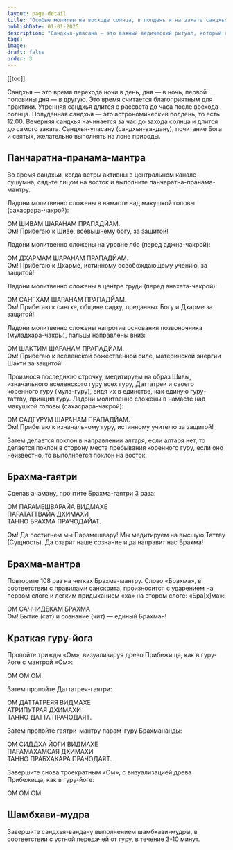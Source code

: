 ```yaml
---
layout: page-detail
title: "Особые молитвы на восходе солнца, в полдень и на закате сандхья-упасана"
publishDate: 01-01-2025
description: "Сандхья-упасана — это важный ведический ритуал, который выполняется три раза в день: на восходе солнца (пратах-сандхья), в полдень (мадхьяника-сандхья) и на закате (саям-сандхья). Каждая из этих сандхья имеет свои особенности и включает определённые молитвы и действия."
tags:
image:
draft: false
order: 3
---
```


[[toc]]


Сандхья — это время перехода ночи в день, дня — в ночь, первой половины дня — в другую. Это время считается благоприятным для практики. Утренняя сандхья длится с рассвета до часа после восхода солнца. Полуденная сандхья — это астрономический полдень, то есть 12.00\. Вечерняя сандхья начинается за час до захода солнца и длится до самого заката. Сандхья-упасану (сандхья-вандану), почитание Бога и святых, желательно выполнять на лоне природы.

## Панчаратна-пранама-мантра
Во время сандхьи, когда ветры активны в центральном канале сушумна, сядьте лицом на восток и выполните панчаратна-пранама-мантру.

Ладони молитвенно сложены в намасте над макушкой головы (сахасрара-чакрой):

ОМ ШИВАМ ШАРАНАМ ПРАПАДЙАМ. \
Ом! Прибегаю к Шиве, всевышнему богу, за защитой!

Ладони молитвенно сложены на уровне лба (перед аджна-чакрой):

ОМ ДХАРМАМ ШАРАНАМ ПРАПАДЙАМ. \
Ом! Прибегаю к Дхарме, истинному освобождающему учению, за защитой!

Ладони молитвенно сложены в центре груди (перед анахата-чакрой):

ОМ САНГХАМ ШАРАНАМ ПРАПАДЙАМ. \
Ом! Прибегаю к сангхе, общине садху, преданных Богу и Дхарме за защитой!

Ладони молитвенно сложены напротив основания позвоночника (муладхара-чакры), пальцы направлены вниз:

ОМ ШАКТИМ ШАРАНАМ ПРАПАДЙАМ. \
Ом! Прибегаю к вселенской божественной силе, материнской энергии Шакти за защитой!

Произнося последнюю строчку, медитируем на образ Шивы, изначального вселенского гуру всех гуру, Даттатреи и своего коренного гуру (мула-гуру), видя их в единстве, как единую гуру-таттву, принцип гуру. Ладони молитвенно сложены в намасте над макушкой головы (сахасрара-чакрой):

ОМ САДГУРУМ ШАРАНАМ ПРАПАДЙАМ. \
Ом! Прибегаю к изначальному гуру, истинному учителю за защитой!

Затем делается поклон в направлении алтаря, если алтаря нет, то делается поклон в сторону места пребывания коренного гуру, если оно неизвестно, то выполняется поклон на восток.

## Брахма-гаятри
Сделав ачаману, прочтите Брахма-гаятри 3 раза:

ОМ ПАРАМЕШВАРАЙА ВИДМАХЕ \
ПАРАТАТТВАЙА ДХИМАХИ \
ТАННО БРАХМА ПРАЧОДАЙАТ.

Ом! Да постигнем мы Парамешвару! Мы медитируем на высшую Таттву (Сущность). Да озарит наше сознание и да направит нас Брахма!

## Брахма-мантра
Повторите 108 раз на четках Брахма-мантру. Слово «Брахма», в соответствии с правилами санскрита, произносится с ударением на первом слоге и легким придыханием «ха» на втором слоге: «Бра\[х\]ма»:

ОМ САЧЧИДЕКАМ БРАХМА \
Ом! Бытие (сат) и сознание (чит) — единый Брахман!

## Краткая гуру-йога
Пропойте трижды «Ом», визуализируя древо Прибежища, как в гуру-йоге с мантрой «Ом»:

ОМ ОМ ОМ.

Затем пропойте Даттатрея-гаятри:

ОМ ДАТТАТРЕЯЯ ВИДМАХЕ \
АТРИПУТРАЯ ДХИМАХИ \
ТАННО ДАТТА ПРАЧОДАЯТ.

Затем пропойте гаятри-мантру парам-гуру Брахмананды:

ОМ СИДДХА ЙОГИ ВИДМАХЕ \
ПАРАМАХАМСАЯ ДХИМАХИ \
ТАННО ПРАБХАКАРА ПРАЧОДАЯТ.

Завершите снова троекратным «Ом», с визуализацией древа Прибежища, как в гуру-йоге:

ОМ ОМ ОМ.

## Шамбхави-мудра
Завершите сандхья-вандану выполнением шамбхави-мудры, в соответствии с устной передачей от гуру, в течение 3-10 минут.


